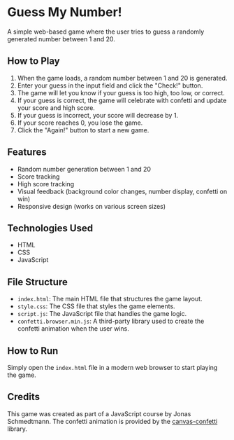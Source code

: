 # Guess My Number!

A simple web-based game where the user tries to guess a randomly generated number between 1 and 20.

## How to Play

1. When the game loads, a random number between 1 and 20 is generated.
2. Enter your guess in the input field and click the "Check!" button.
3. The game will let you know if your guess is too high, too low, or correct.
4. If your guess is correct, the game will celebrate with confetti and update your score and high score.
5. If your guess is incorrect, your score will decrease by 1.
6. If your score reaches 0, you lose the game.
7. Click the "Again!" button to start a new game.

## Features

- Random number generation between 1 and 20
- Score tracking
- High score tracking
- Visual feedback (background color changes, number display, confetti on win)
- Responsive design (works on various screen sizes)

## Technologies Used

- HTML
- CSS
- JavaScript

## File Structure

- `index.html`: The main HTML file that structures the game layout.
- `style.css`: The CSS file that styles the game elements.
- `script.js`: The JavaScript file that handles the game logic.
- `confetti.browser.min.js`: A third-party library used to create the confetti animation when the user wins.

## How to Run

Simply open the `index.html` file in a modern web browser to start playing the game.

## Credits

This game was created as part of a JavaScript course by Jonas Schmedtmann. The confetti animation is provided by the [canvas-confetti](https://www.kirilv.com/canvas-confetti/) library.
